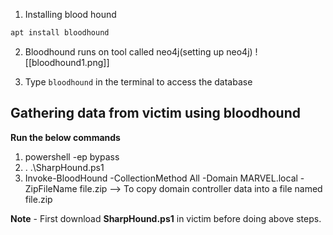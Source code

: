 1. Installing blood hound
```python
apt install bloodhound
```

2. Bloodhound runs on tool called neo4j(setting up neo4j)
![[bloodhound1.png]]

3. Type `bloodhound` in the terminal to access the database

## Gathering data from victim using bloodhound
**Run the below commands**
1. powershell -ep bypass
2. . .\\SharpHound.ps1
3. Invoke-BloodHound -CollectionMethod All -Domain MARVEL.local -ZipFileName file.zip --> To copy domain controller data into a file named file.zip

**Note** - First download **SharpHound.ps1** in victim before doing above steps.